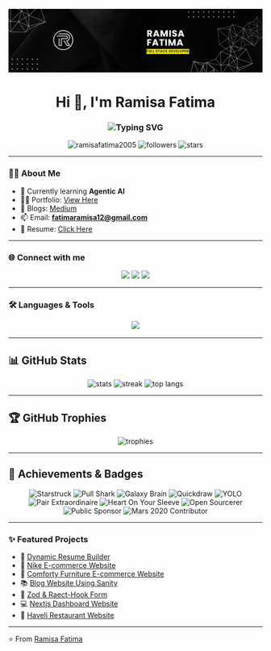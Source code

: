 ![logo](https://github.com/RamisaFatima2005/RamisaFatima2005/blob/main/banner.png)

<h1 align="center">Hi 👋, I'm Ramisa Fatima</h1>
<h3 align="center">
  <img src="https://readme-typing-svg.herokuapp.com?font=Fira+Code&weight=600&pause=1000&color=36BCF7&center=true&vCenter=true&width=500&lines=Full+Stack+Developer;Graphic+Designer;Agentic+AI+Developer" alt="Typing SVG" />
</h3>


<p align="center"> 
  <img src="https://komarev.com/ghpvc/?username=ramisafatima2005&label=Profile%20views&color=0e75b6&style=flat" alt="ramisafatima2005" /> 
  <img src="https://img.shields.io/github/followers/ramisafatima2005?label=Followers&style=social" alt="followers"/>
  <img src="https://img.shields.io/github/stars/ramisafatima2005?label=Stars&style=social" alt="stars"/>
</p>

---

### 👩‍💻 About Me  
- 🌱 Currently learning **Agentic AI**  
- 👨‍💻 Portfolio: [View Here](https://portfolio-fawn-one-lkcwp7zc52.vercel.app/)  
- 📝 Blogs: [Medium](https://medium.com/@ramisafatima67)  
- 📫 Email: **fatimaramisa12@gmail.com**  
- 📄 Resume: [Click Here](https://drive.google.com/file/d/1jFNbNO385eTOrR_MLsKuQHgr6xnI1YCN/view?usp=sharing)  

---

### 🌐 Connect with me  
<p align="center">
  <a href="https://twitter.com/ramisafatima_05"><img src="https://img.shields.io/badge/Twitter-%231DA1F2.svg?&style=for-the-badge&logo=twitter&logoColor=white" /></a>
  <a href="https://www.linkedin.com/in/ramisa-fatima-8639822b8/"><img src="https://img.shields.io/badge/LinkedIn-%230077B5.svg?&style=for-the-badge&logo=linkedin&logoColor=white" /></a>
  <a href="https://discord.com/users/@ramisa0837"><img src="https://img.shields.io/badge/Discord-%235865F2.svg?&style=for-the-badge&logo=discord&logoColor=white" /></a>
</p>

---

### 🛠️ Languages & Tools
<p align="center"> <img src="https://skillicons.dev/icons?i=html,css,tailwind,js,ts,react,nextjs,python,figma,ps,ai,vscode,git,github" /> </p>


---

<!-- 🌟 GitHub Profile Stats + Achievements + Badges -->
## 📊 GitHub Stats  
<p align="center">
  <img src="https://github-readme-stats.vercel.app/api?username=RamisaFatima2005&show_icons=true&theme=tokyonight" alt="stats" />
  <img src="https://github-readme-streak-stats.herokuapp.com/?user=RamisaFatima2005&theme=tokyonight" alt="streak" />
  <img src="https://github-readme-stats.vercel.app/api/top-langs/?username=RamisaFatima2005&layout=compact&theme=tokyonight" alt="top langs" />
</p>

---

## 🏆 GitHub Trophies  
<p align="center">
  <img src="https://github-profile-trophy.vercel.app/?username=RamisaFatima2005&theme=tokyonight&row=1&column=6" alt="trophies" />
</p>

---

## 🥇 Achievements & Badges  

<p align="center">

  <!-- Starstruck -->
  <img src="https://github-profile-achievements.vercel.app/api/badge/RamisaFatima2005?achievement=starstruck" alt="Starstruck" />

  <!-- Pull Shark -->
  <img src="https://github-profile-achievements.vercel.app/api/badge/RamisaFatima2005?achievement=pull-shark" alt="Pull Shark" />

  <!-- Galaxy Brain -->
  <img src="https://github-profile-achievements.vercel.app/api/badge/RamisaFatima2005?achievement=galaxy-brain" alt="Galaxy Brain" />

  <!-- Quickdraw -->
  <img src="https://github-profile-achievements.vercel.app/api/badge/RamisaFatima2005?achievement=quickdraw" alt="Quickdraw" />

  <!-- YOLO -->
  <img src="https://github-profile-achievements.vercel.app/api/badge/RamisaFatima2005?achievement=yolo" alt="YOLO" />

  <!-- Pair Extraordinaire -->
  <img src="https://github-profile-achievements.vercel.app/api/badge/RamisaFatima2005?achievement=pair-extraordinaire" alt="Pair Extraordinaire" />

  <!-- Heart On Your Sleeve -->
  <img src="https://github-profile-achievements.vercel.app/api/badge/RamisaFatima2005?achievement=heart-on-your-sleeve" alt="Heart On Your Sleeve" />

  <!-- Open Sourcerer -->
  <img src="https://github-profile-achievements.vercel.app/api/badge/RamisaFatima2005?achievement=open-sourcerer" alt="Open Sourcerer" />

  <!-- Public Sponsor -->
  <img src="https://github-profile-achievements.vercel.app/api/badge/RamisaFatima2005?achievement=public-sponsor" alt="Public Sponsor" />

  <!-- Mars 2020 Contributor -->
  <img src="https://github-profile-achievements.vercel.app/api/badge/RamisaFatima2005?achievement=mars-2020-contributor" alt="Mars 2020 Contributor" />

</p>

---

### ✨ Featured Projects  
- 📌 [Dynamic Resume Builder](https://dynamic-resume-builder-coral.vercel.app/)  
- 🌸 [Nike E-commerce Website](https://e-commerce-website-nike.vercel.app/)  
- 🧴 [Comforty Furniture E-commerce Website](https://temp-9.vercel.app/)  
- 📚 [Blog Website Using Sanity](https://sanity-blog-lovat-gamma.vercel.app/)
- 📃 [Zod & Raect-Hook Form](https://zod-form-beryl.vercel.app/)
- 💻 [Nextjs Dashboard Website](https://class-8nextjs-dashboard.vercel.app/)
- 🍴 [Haveli Restaurant Website](https://haveli-restaurant-webiste.vercel.app/)

---

⭐️ From [Ramisa Fatima](https://github.com/RamisaFatima2005)
